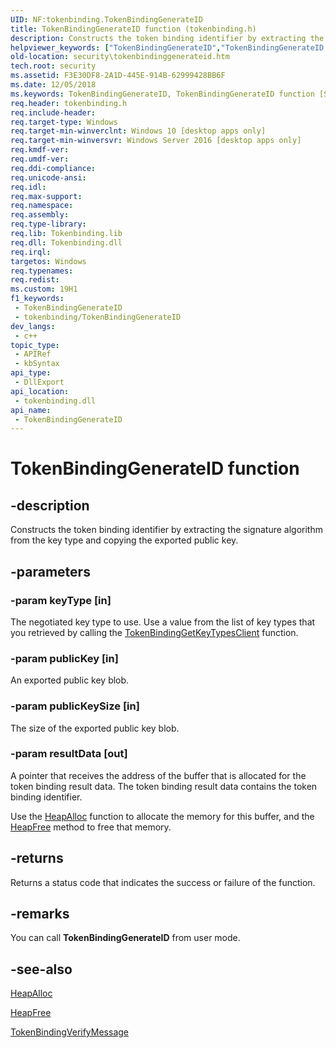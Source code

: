 ```yaml
---
UID: NF:tokenbinding.TokenBindingGenerateID
title: TokenBindingGenerateID function (tokenbinding.h)
description: Constructs the token binding identifier by extracting the signature algorithm from the key type and copying the exported public key.
helpviewer_keywords: ["TokenBindingGenerateID","TokenBindingGenerateID function [Security]","security.tokenbindinggenerateid","tokenbinding/TokenBindingGenerateID"]
old-location: security\tokenbindinggenerateid.htm
tech.root: security
ms.assetid: F3E30DF8-2A1D-445E-914B-62999428BB6F
ms.date: 12/05/2018
ms.keywords: TokenBindingGenerateID, TokenBindingGenerateID function [Security], security.tokenbindinggenerateid, tokenbinding/TokenBindingGenerateID
req.header: tokenbinding.h
req.include-header: 
req.target-type: Windows
req.target-min-winverclnt: Windows 10 [desktop apps only]
req.target-min-winversvr: Windows Server 2016 [desktop apps only]
req.kmdf-ver: 
req.umdf-ver: 
req.ddi-compliance: 
req.unicode-ansi: 
req.idl: 
req.max-support: 
req.namespace: 
req.assembly: 
req.type-library: 
req.lib: Tokenbinding.lib
req.dll: Tokenbinding.dll
req.irql: 
targetos: Windows
req.typenames: 
req.redist: 
ms.custom: 19H1
f1_keywords:
 - TokenBindingGenerateID
 - tokenbinding/TokenBindingGenerateID
dev_langs:
 - c++
topic_type:
 - APIRef
 - kbSyntax
api_type:
 - DllExport
api_location:
 - tokenbinding.dll
api_name:
 - TokenBindingGenerateID
---
```


# TokenBindingGenerateID function


## -description

Constructs the token binding identifier by extracting the
signature algorithm from the key type and copying the exported public key.

## -parameters

### -param keyType [in]

The negotiated key type to use. Use a value from the list of key types that you retrieved by calling the <a href="/windows/desktop/api/tokenbinding/nf-tokenbinding-tokenbindinggetkeytypesclient">TokenBindingGetKeyTypesClient</a> function.

### -param publicKey [in]

An exported public key blob.

### -param publicKeySize [in]

The size of the exported public key blob.

### -param resultData [out]

A pointer that receives the address of the buffer that is allocated for the token binding result data.  The token binding result data contains the token binding identifier. 

Use the <a href="/windows/desktop/api/heapapi/nf-heapapi-heapalloc">HeapAlloc</a> function to allocate the memory for this buffer, and the <a href="/windows/desktop/api/heapapi/nf-heapapi-heapfree">HeapFree</a> method to free that memory.

## -returns

Returns a status code that indicates the success or failure of the function.

## -remarks

You can call <b>TokenBindingGenerateID</b> from user mode.

## -see-also

<a href="/windows/desktop/api/heapapi/nf-heapapi-heapalloc">HeapAlloc</a>



<a href="/windows/desktop/api/heapapi/nf-heapapi-heapfree">HeapFree</a>



<a href="/windows/desktop/api/tokenbinding/nf-tokenbinding-tokenbindingverifymessage">TokenBindingVerifyMessage</a>